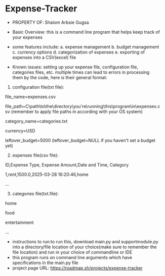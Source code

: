 # Expense-Tracker
- PROPERTY OF: Shalom Arbsie Gugsa

- Basic Overview: this is a command line program that helps keep track of your expenses
- some features include:
    a. expense management
    b. budget management
    c. currency options
    d. categorization of expenses
    e. exporting of expenses into a CSV(excel) file
 
- Known issues: setting up your expense file, configuration file, categories files, etc. multiple times can lead to errors in processing them by the code, here is their general format:

1. configuration file(txt file):

file_name=expenses.csv

file_path=C\\path\\to\\the\\directory\\you're\\running\\this\\program\\in\\expenses.csv (remember to apply file paths in according with your OS system)

category_name=categories.txt

currency=USD

leftover_budget=5000 (leftover_budget=NULL if you haven't set a budget yet)

2. expenses file(csv file):

ID,Expense Type, Expense Amount,Date and Time, Category

1,rent,1500.0,2025-03-28 16:20:46,home

...

3. categories file(txt.file):

home

food

entertainment

...

- instructions to run:to run this, download main.py and supportmodule.py into a directory/file location of your choice(make sure to remember the file location) and run in your choice of commandline or IDE
- this program runs on command line arguments which have specifications in the main.py file
- project page URL: https://roadmap.sh/projects/expense-tracker
